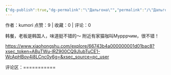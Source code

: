 ```yaml
---
{"dg-publish":true,"dg-permalink":"\"Дальгона\"","permalink":"/\"Дальгона\"/","tags":["rednote","下诺夫哥罗德"],"created":"2025-03-17T23:12:07.669+08:00","updated":"2025-03-19T22:14:03.107+08:00"}
---
```


作者：kumori
点赞：9   |   收藏：0   |   评论：0

韩餐，老板是韩国人，味道挺不错的～
附近有家猫咖叫Мурррчим，很不错！

https://www.xiaohongshu.com/explore/66743b4a000000001d01bac8?xsec_token=ABuTWu-lRZ900CQ9JIubTuCE1-WcApHBov4i8LCnc0y6g=&xsec_source=pc_user

评论区：===========


